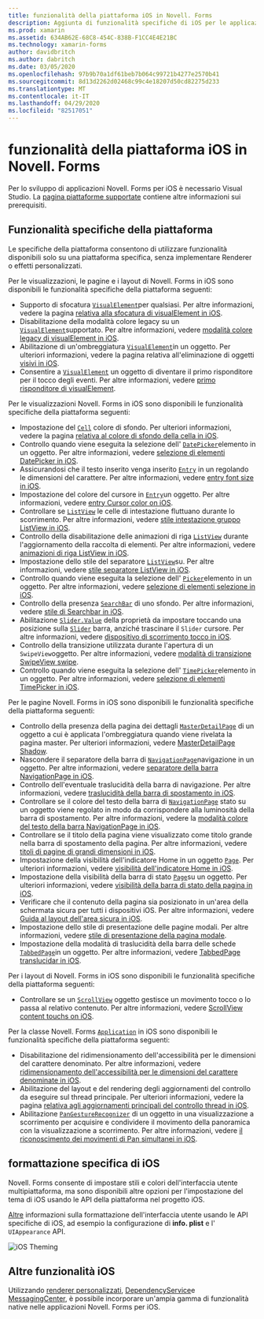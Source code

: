 ```yaml
---
title: funzionalità della piattaforma iOS in Novell. Forms
description: Aggiunta di funzionalità specifiche di iOS per le applicazioni Novell. Forms.
ms.prod: xamarin
ms.assetid: 634AB62E-68C8-454C-838B-F1CC4E4E21BC
ms.technology: xamarin-forms
author: davidbritch
ms.author: dabritch
ms.date: 03/05/2020
ms.openlocfilehash: 97b9b70a1df61beb7b064c99721b4277e2570b41
ms.sourcegitcommit: 8d13d2262d02468c99c4e18207d50cd82275d233
ms.translationtype: MT
ms.contentlocale: it-IT
ms.lasthandoff: 04/29/2020
ms.locfileid: "82517051"
---
```

# <a name="ios-platform-features-in-xamarinforms"></a>funzionalità della piattaforma iOS in Novell. Forms

Per lo sviluppo di applicazioni Novell. Forms per iOS è necessario Visual Studio. La [pagina piattaforme supportate](~/get-started/supported-platforms.md) contiene altre informazioni sui prerequisiti.

## <a name="platform-specifics"></a>Funzionalità specifiche della piattaforma

Le specifiche della piattaforma consentono di utilizzare funzionalità disponibili solo su una piattaforma specifica, senza implementare Renderer o effetti personalizzati.

Per le visualizzazioni, le pagine e i layout di Novell. Forms in iOS sono disponibili le funzionalità specifiche della piattaforma seguenti:

- Supporto di sfocatura [`VisualElement`](xref:Xamarin.Forms.VisualElement)per qualsiasi. Per altre informazioni, vedere la pagina [relativa alla sfocatura di visualElement in iOS](visualelement-blur.md).
- Disabilitazione della modalità colore legacy su un [`VisualElement`](xref:Xamarin.Forms.VisualElement)supportato. Per altre informazioni, vedere [modalità colore legacy di visualElement in iOS](legacy-color-mode.md).
- Abilitazione di un'ombreggiatura [`VisualElement`](xref:Xamarin.Forms.VisualElement)in un oggetto. Per ulteriori informazioni, vedere la pagina relativa all'eliminazione di oggetti [visivi in iOS](visualelement-drop-shadow.md).
- Consentire a [`VisualElement`](xref:Xamarin.Forms.VisualElement) un oggetto di diventare il primo risponditore per il tocco degli eventi. Per altre informazioni, vedere [primo risponditore di visualElement](visualelement-first-responder.md).

Per le visualizzazioni Novell. Forms in iOS sono disponibili le funzionalità specifiche della piattaforma seguenti:

- Impostazione del [`Cell`](xref:Xamarin.Forms.Cell) colore di sfondo. Per ulteriori informazioni, vedere la pagina [relativa al colore di sfondo della cella in iOS](cell-background-color.md).
- Controllo quando viene eseguita la selezione dell' [`DatePicker`](xref:Xamarin.Forms.DatePicker)elemento in un oggetto. Per altre informazioni, vedere [selezione di elementi DatePicker in iOS](datepicker-selection.md).
- Assicurandosi che il testo inserito venga inserito [`Entry`](xref:Xamarin.Forms.Entry) in un regolando le dimensioni del carattere. Per altre informazioni, vedere [entry font size in iOS](entry-font-size.md).
- Impostazione del colore del cursore in [`Entry`](xref:Xamarin.Forms.Entry)un oggetto. Per altre informazioni, vedere [entry Cursor color on iOS](entry-cursor-color.md).
- Controllare se [`ListView`](xref:Xamarin.Forms.ListView) le celle di intestazione fluttuano durante lo scorrimento. Per altre informazioni, vedere [stile intestazione gruppo ListView in iOS](listview-group-header-style.md).
- Controllo della disabilitazione delle animazioni di riga [`ListView`](xref:Xamarin.Forms.ListView) durante l'aggiornamento della raccolta di elementi. Per altre informazioni, vedere [animazioni di riga ListView in iOS](listview-row-animations.md).
- Impostazione dello stile del separatore [`ListView`](xref:Xamarin.Forms.ListView)su. Per altre informazioni, vedere [stile separatore ListView in iOS](listview-separator-style.md).
- Controllo quando viene eseguita la selezione dell' [`Picker`](xref:Xamarin.Forms.Picker)elemento in un oggetto. Per altre informazioni, vedere [selezione di elementi selezione in iOS](picker-selection.md).
- Controllo della presenza [`SearchBar`](xref:Xamarin.Forms.SearchBar) di uno sfondo. Per altre informazioni, vedere [stile di Searchbar in iOS](searchbar-style.md).
- Abilitazione [`Slider.Value`](xref:Xamarin.Forms.Slider.Value) della proprietà da impostare toccando una posizione sulla [`Slider`](xref:Xamarin.Forms.Slider) barra, anziché trascinare il `Slider` cursore. Per altre informazioni, vedere [dispositivo di scorrimento tocco in iOS](slider-thumb.md).
- Controllo della transizione utilizzata durante l'apertura di un `SwipeView`oggetto. Per altre informazioni, vedere [modalità di transizione SwipeView swipe](swipeview-swipetransitionmode.md).
- Controllo quando viene eseguita la selezione dell' [`TimePicker`](xref:Xamarin.Forms.TimePicker)elemento in un oggetto. Per altre informazioni, vedere [selezione di elementi TimePicker in iOS](timepicker-selection.md).

Per le pagine Novell. Forms in iOS sono disponibili le funzionalità specifiche della piattaforma seguenti:

- Controllo della presenza della pagina dei dettagli [`MasterDetailPage`](xref:Xamarin.Forms.MasterDetailPage) di un oggetto a cui è applicata l'ombreggiatura quando viene rivelata la pagina master. Per ulteriori informazioni, vedere [MasterDetailPage Shadow](masterdetailpage-shadow.md).
- Nascondere il separatore della barra di [`NavigationPage`](xref:Xamarin.Forms.NavigationPage)navigazione in un oggetto. Per altre informazioni, vedere [separatore della barra NavigationPage in iOS](navigation-bar-separator.md).
- Controllo dell'eventuale traslucidità della barra di navigazione. Per altre informazioni, vedere [traslucidità della barra di spostamento in iOS](navigation-bar-translucent.md).
- Controllare se il colore del testo della barra di [`NavigationPage`](xref:Xamarin.Forms.NavigationPage) stato su un oggetto viene regolato in modo da corrispondere alla luminosità della barra di spostamento. Per altre informazioni, vedere la [modalità colore del testo della barra NavigationPage in iOS](status-bar-text-color.md).
- Controllare se il titolo della pagina viene visualizzato come titolo grande nella barra di spostamento della pagina. Per altre informazioni, vedere [titoli di pagine di grandi dimensioni in iOS](page-large-title.md).
- Impostazione della visibilità dell'indicatore Home in un oggetto [`Page`](xref:Xamarin.Forms.Page). Per ulteriori informazioni, vedere [visibilità dell'indicatore Home in iOS](page-home-indicator.md).
- Impostazione della visibilità della barra di stato [`Page`](xref:Xamarin.Forms.Page)su un oggetto. Per ulteriori informazioni, vedere [visibilità della barra di stato della pagina in iOS](page-status-bar-visibility.md).
- Verificare che il contenuto della pagina sia posizionato in un'area della schermata sicura per tutti i dispositivi iOS. Per altre informazioni, vedere [Guida al layout dell'area sicura in iOS](page-safe-area-layout.md).
- Impostazione dello stile di presentazione delle pagine modali. Per altre informazioni, vedere [stile di presentazione della pagina modale](page-presentation-style.md).
- Impostazione della modalità di traslucidità della barra delle schede [`TabbedPage`](xref:Xamarin.Forms.TabbedPage)in un oggetto. Per altre informazioni, vedere [TabbedPage translucidar in iOS](tabbedpage-translucent-tabbar.md).

Per i layout di Novell. Forms in iOS sono disponibili le funzionalità specifiche della piattaforma seguenti:

- Controllare se un [`ScrollView`](xref:Xamarin.Forms.ScrollView) oggetto gestisce un movimento tocco o lo passa al relativo contenuto. Per altre informazioni, vedere [ScrollView content touchs on iOS](scrollview-content-touches.md).

Per la classe Novell. Forms [`Application`](xref:Xamarin.Forms.Application) in iOS sono disponibili le funzionalità specifiche della piattaforma seguenti:

- Disabilitazione del ridimensionamento dell'accessibilità per le dimensioni del carattere denominato. Per altre informazioni, vedere [ridimensionamento dell'accessibilità per le dimensioni del carattere denominate in iOS](named-font-size-scaling.md).
- Abilitazione del layout e del rendering degli aggiornamenti del controllo da eseguire sul thread principale. Per ulteriori informazioni, vedere la pagina [relativa agli aggiornamenti principali del controllo thread in iOS](main-thread-updates-ui.md).
- Abilitazione [`PanGestureRecognizer`](xref:Xamarin.Forms.PanGestureRecognizer) di un oggetto in una visualizzazione a scorrimento per acquisire e condividere il movimento della panoramica con la visualizzazione a scorrimento. Per altre informazioni, vedere [il riconoscimento dei movimenti di Pan simultanei in iOS](application-pan-gesture.md).

## <a name="ios-specific-formatting"></a>formattazione specifica di iOS

Novell. Forms consente di impostare stili e colori dell'interfaccia utente multipiattaforma, ma sono disponibili altre opzioni per l'impostazione del tema di iOS usando le API della piattaforma nel progetto iOS.

[Altre](formatting.md) informazioni sulla formattazione dell'interfaccia utente usando le API specifiche di iOS, ad esempio la configurazione di **info. plist** e l' `UIAppearance` API.

![](images/status-white-sml.png "iOS Theming")

## <a name="other-ios-features"></a>Altre funzionalità iOS

Utilizzando [renderer personalizzati](~/xamarin-forms/app-fundamentals/custom-renderer/index.md), [DependencyService](~/xamarin-forms/app-fundamentals/dependency-service/index.md)e [MessagingCenter](~/xamarin-forms/app-fundamentals/messaging-center.md), è possibile incorporare un'ampia gamma di funzionalità native nelle applicazioni Novell. Forms per iOS.

